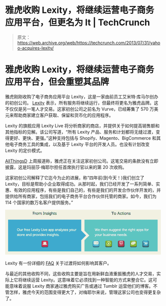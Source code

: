 # 雅虎收购 Lexity，将继续运营电子商务应用平台，但更名为 It | TechCrunch

> 原文：<https://web.archive.org/web/https://techcrunch.com/2013/07/31/yahoo-acquires-lexity/>

# 雅虎收购 Lexity，将继续运营电子商务应用平台，但会重塑其品牌

雅虎刚刚收购了电子商务应用平台 Lexity，这是一家由前员工艾米特·库马尔创办的初创公司。 [Lexity](https://web.archive.org/web/20230330230110/http://lexity.com/) 表示，所有服务将继续运行，但最终将更名为雅虎品牌。这不仅仅是另一笔人才交易。这家初创公司之前名为 Vurve，已经筹集了 570 万美元来帮助商家建立客户获取、保留和货币化的应用程序。

Lexity 的旗舰应用 Lexity Live 将分析商家的商店，并提供关于如何提高销售额和其他指标的见解。该公司写道，“所有 Lexity 产品、服务和计划都将无缝过渡，变得更好、更快、更强。”这种支持包括与 Shopify、Magento、BigCommerce 和其他电子商务工具的集成，以及基于 Lexity 平台的开发人员。也没有计划改变 Lexity 的定价模式。

[AllThingsD](https://web.archive.org/web/20230330230110/http://allthingsd.com/20130728/franken-yahoo-no-19-yahoo-eyes-e-commerce-app-platform-lexity/) 上周报道称，雅虎正在关注这家初创公司。这笔交易的条款没有立即披露，这是玛丽莎·梅耶尔担任首席执行官以来的第 20 次收购。

这家初创公司解释了它迄今为止的进展，称“四年前(到今天！)我们创立了 Lexity，目标是帮助小企业取得成功。从那时起，我们已经开发了一系列简单、实惠、有效的应用程序，有些是我们自己的，有些是我们的开发合作伙伴开发的，并提供给所有商家，包括我们的电子商务平台合作伙伴托管的商家。如今，我们为 114 个国家的数万名客户提供服务。”

![Screen Shot 2013-07-31 at 9.23.15 AM](img/04ddac03cd144fc58717a2a56171e947.png)

Lexity 有一份详细的 [FAQ](https://web.archive.org/web/20230330230110/http://lexity.com/faq) 关于过渡将如何影响其客户。

与最近的其他收购不同，这些收购主要是旨在用新鲜血液重振雅虎的人才交易，实际上它将继续运营 Lexity。这意味着它必须找到一种智能的方式来整合它。这可能意味着说服 Lexity 商家通过雅虎购买广告或通过 Tumblr 运营他们的博客。不管怎样，雅虎今天的范围变得更大了，对梅耶尔来说，管理这家公司也变得更复杂了。